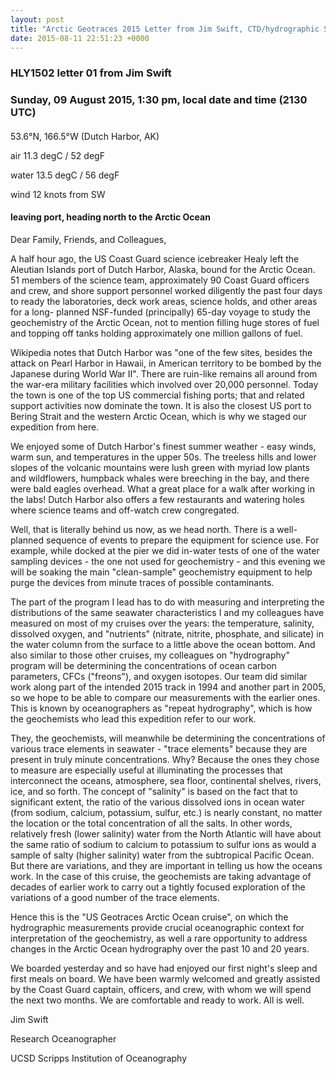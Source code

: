 ```yaml
---
layout: post
title: "Arctic Geotraces 2015 Letter from Jim Swift, CTD/hydrographic Scientist, 1"
date: 2015-08-11 22:51:23 +0000
---
```

### HLY1502 letter 01 from Jim Swift

### Sunday, 09 August 2015, 1:30 pm, local date and time (2130 UTC)

####

53.6°N, 166.5°W (Dutch Harbor, AK)

air 11.3 degC / 52 degF

water 13.5 degC / 56 degF

wind 12 knots from SW

#### leaving port, heading north to the Arctic Ocean

Dear Family, Friends, and Colleagues,

A half hour ago, the US Coast Guard science icebreaker Healy left the Aleutian
Islands port of Dutch Harbor, Alaska, bound for the Arctic Ocean. 51 members
of the science team, approximately 90 Coast Guard officers and crew, and shore
support personnel worked diligently the past four days to ready the
laboratories, deck work areas, science holds, and other areas for a long-
planned NSF-funded (principally) 65-day voyage to study the geochemistry of
the Arctic Ocean, not to mention filling huge stores of fuel and topping off
tanks holding approximately one million gallons of fuel.

Wikipedia notes that Dutch Harbor was "one of the few sites, besides the
attack on Pearl Harbor in Hawaii, in American territory to be bombed by the
Japanese during World War II". There are ruin-like remains all around from the
war-era military facilities which involved over 20,000 personnel. Today the
town is one of the top US commercial fishing ports; that and related support
activities now dominate the town. It is also the closest US port to Bering
Strait and the western Arctic Ocean, which is why we staged our expedition
from here.

We enjoyed some of Dutch Harbor's finest summer weather - easy winds, warm
sun, and temperatures in the upper 50s. The treeless hills and lower slopes of
the volcanic mountains were lush green with myriad low plants and wildflowers,
humpback whales were breeching in the bay, and there were bald eagles
overhead. What a great place for a walk after working in the labs! Dutch
Harbor also offers a few restaurants and watering holes where science teams
and off-watch crew congregated.

Well, that is literally behind us now, as we head north. There is a well-
planned sequence of events to prepare the equipment for science use. For
example, while docked at the pier we did in-water tests of one of the water
sampling devices - the one not used for geochemistry - and this evening we
will be soaking the main "clean-sample" geochemistry equipment to help purge
the devices from minute traces of possible contaminants.

The part of the program I lead has to do with measuring and interpreting the
distributions of the same seawater characteristics I and my colleagues have
measured on most of my cruises over the years: the temperature, salinity,
dissolved oxygen, and "nutrients" (nitrate, nitrite, phosphate, and silicate)
in the water column from the surface to a little above the ocean bottom. And
also similar to those other cruises, my colleagues on "hydrography" program
will be determining the concentrations of ocean carbon parameters, CFCs
("freons"), and oxygen isotopes. Our team did similar work along part of the
intended 2015 track in 1994 and another part in 2005, so we hope to be able to
compare our measurements with the earlier ones. This is known by
oceanographers as "repeat hydrography", which is how the geochemists who lead
this expedition refer to our work.

They, the geochemists, will meanwhile be determining the concentrations of
various trace elements in seawater - "trace elements" because they are present
in truly minute concentrations. Why? Because the ones they chose to measure
are especially useful at illuminating the processes that interconnect the
oceans, atmosphere, sea floor, continental shelves, rivers, ice, and so forth.
The concept of "salinity" is based on the fact that to significant extent, the
ratio of the various dissolved ions in ocean water (from sodium, calcium,
potassium, sulfur, etc.) is nearly constant, no matter the location or the
total concentration of all the salts. In other words, relatively fresh (lower
salinity) water from the North Atlantic will have about the same ratio of
sodium to calcium to potassium to sulfur ions as would a sample of salty
(higher salinity) water from the subtropical Pacific Ocean. But there are
variations, and they are important in telling us how the oceans work. In the
case of this cruise, the geochemists are taking advantage of decades of
earlier work to carry out a tightly focused exploration of the variations of a
good number of the trace elements.

Hence this is the "US Geotraces Arctic Ocean cruise", on which the
hydrographic measurements provide crucial oceanographic context for
interpretation of the geochemistry, as well a rare opportunity to address
changes in the Arctic Ocean hydrography over the past 10 and 20 years.

We boarded yesterday and so have had enjoyed our first night's sleep and first
meals on board. We have been warmly welcomed and greatly assisted by the Coast
Guard captain, officers, and crew, with whom we will spend the next two
months. We are comfortable and ready to work. All is well.

Jim Swift

Research Oceanographer

UCSD Scripps Institution of Oceanography


